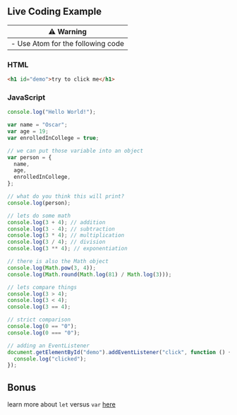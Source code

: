 ## Live Coding Example

| :warning: Warning                 |
| --------------------------------- |
| - Use Atom for the following code |

### HTML

```html
<h1 id="demo">try to click me</h1>
```

### JavaScript

```javascript
console.log("Hello World!");

var name = "Oscar";
var age = 19;
var enrolledInCollege = true;

// we can put those variable into an object
var person = {
  name,
  age,
  enrolledInCollege,
};

// what do you think this will print?
console.log(person);

// lets do some math
console.log(3 + 4); // addition
console.log(3 - 4); // subtraction
console.log(3 * 4); // multiplication
console.log(3 / 4); // division
console.log(3 ** 4); // exponentiation

// there is also the Math object
console.log(Math.pow(3, 4));
console.log(Math.round(Math.log(81) / Math.log(3)));

// lets compare things
console.log(3 > 4);
console.log(3 < 4);
console.log(3 == 4);

// strict comparison
console.log(0 == "0");
console.log(0 === "0");

// adding an EventListener
document.getElementById("demo").addEventListener("click", function () {
  console.log("clicked");
});
```

## Bonus

learn more about `let` versus `var` [here](https://stackoverflow.com/questions/762011/whats-the-difference-between-using-let-and-var)
